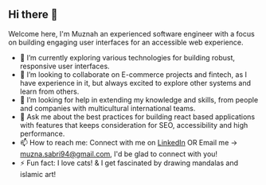 ## Hi there 👋

Welcome here, I'm Muznah an experienced software engineer with a focus on building engaging user interfaces for an accessible web experience.

- 🌱 I’m currently exploring various technologies for building robust, responsive user interfaces.
- 👯 I’m looking to collaborate on E-commerce projects and fintech, as I have experience in it, but always excited to explore other systems and learn from others.
- 🤔 I’m looking for help in extending my knowledge and skills, from people and companies with multicultural international teams.
- 💬 Ask me about the best practices for building react based applications with features that keeps consideration for SEO, accessibility and high performance.
- 📫 How to reach me: Connect with me on [LinkedIn](https://www.linkedin.com/in/muzna-sabri/) OR Email me -> muzna.sabri94@gmail.com, I'd be glad to connect with you!
- ⚡ Fun fact: I love cats! & I get fascinated by drawing mandalas and islamic art!
